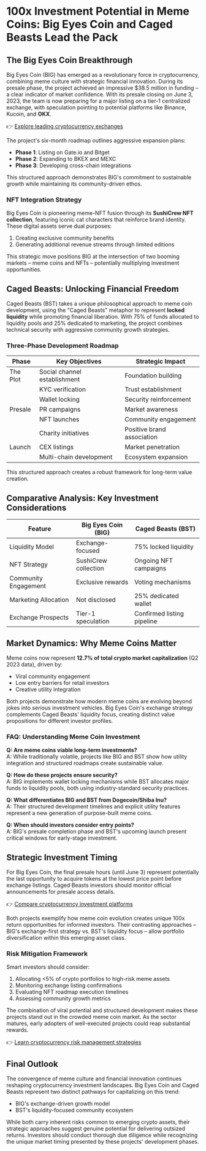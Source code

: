 # 100x Investment Potential in Meme Coins: Big Eyes Coin and Caged Beasts Lead the Pack  

## The Big Eyes Coin Breakthrough  

Big Eyes Coin (BIG) has emerged as a revolutionary force in cryptocurrency, combining meme culture with strategic financial innovation. During its presale phase, the project achieved an impressive $38.5 million in funding – a clear indicator of market confidence. With its presale closing on June 3, 2023, the team is now preparing for a major listing on a tier-1 centralized exchange, with speculation pointing to potential platforms like Binance, Kucoin, and **OKX**.  

👉 [Explore leading cryptocurrency exchanges](https://bit.ly/okx-bonus)  

The project's six-month roadmap outlines aggressive expansion plans:  
- **Phase 1**: Listing on Gate.io and Bitget  
- **Phase 2**: Expanding to BKEX and MEXC  
- **Phase 3**: Developing cross-chain integrations  

This structured approach demonstrates BIG's commitment to sustainable growth while maintaining its community-driven ethos.  

### NFT Integration Strategy  
Big Eyes Coin is pioneering meme-NFT fusion through its **SushiCrew NFT collection**, featuring iconic cat characters that reinforce brand identity. These digital assets serve dual purposes:  
1. Creating exclusive community benefits  
2. Generating additional revenue streams through limited editions  

This strategic move positions BIG at the intersection of two booming markets – meme coins and NFTs – potentially multiplying investment opportunities.  

## Caged Beasts: Unlocking Financial Freedom  

Caged Beasts (BST) takes a unique philosophical approach to meme coin development, using the "Caged Beasts" metaphor to represent **locked liquidity** while promoting financial liberation. With 75% of funds allocated to liquidity pools and 25% dedicated to marketing, the project combines technical security with aggressive community growth strategies.  

### Three-Phase Development Roadmap  

| Phase       | Key Objectives                          | Strategic Impact                  |  
|-------------|-----------------------------------------|-----------------------------------|  
| The Plot    | Social channel establishment            | Foundation building               |  
|             | KYC verification                        | Trust establishment               |  
|             | Wallet locking                          | Security reinforcement            |  
| Presale     | PR campaigns                            | Market awareness                  |  
|             | NFT launches                            | Community engagement              |  
|             | Charity initiatives                     | Positive brand association        |  
| Launch      | CEX listings                            | Market penetration                  |  
|             | Multi-chain development                 | Ecosystem expansion               |  

This structured approach creates a robust framework for long-term value creation.  

## Comparative Analysis: Key Investment Considerations  

| Feature                | Big Eyes Coin (BIG)                  | Caged Beasts (BST)                  |  
|------------------------|--------------------------------------|-------------------------------------|  
| Liquidity Model        | Exchange-focused                     | 75% locked liquidity                |  
| NFT Strategy           | SushiCrew collection                 | Ongoing NFT campaigns               |  
| Community Engagement   | Exclusive rewards                    | Voting mechanisms                   |  
| Marketing Allocation   | Not disclosed                        | 25% dedicated wallet                |  
| Exchange Prospects     | Tier-1 speculation                   | Confirmed listing pipeline          |  

## Market Dynamics: Why Meme Coins Matter  

Meme coins now represent **12.7% of total crypto market capitalization** (Q2 2023 data), driven by:  
- Viral community engagement  
- Low entry barriers for retail investors  
- Creative utility integration  

Both projects demonstrate how modern meme coins are evolving beyond jokes into serious investment vehicles. Big Eyes Coin's exchange strategy complements Caged Beasts' liquidity focus, creating distinct value propositions for different investor profiles.  

### FAQ: Understanding Meme Coin Investment  

**Q: Are meme coins viable long-term investments?**  
A: While traditionally volatile, projects like BIG and BST show how utility integration and structured roadmaps create sustainable value.  

**Q: How do these projects ensure security?**  
A: BIG implements wallet locking mechanisms while BST allocates major funds to liquidity pools, both using industry-standard security practices.  

**Q: What differentiates BIG and BST from Dogecoin/Shiba Inu?**  
A: Their structured development timelines and explicit utility features represent a new generation of purpose-built meme coins.  

**Q: When should investors consider entry points?**  
A: BIG's presale completion phase and BST's upcoming launch present critical windows for early-stage investment.  

## Strategic Investment Timing  

For Big Eyes Coin, the final presale hours (until June 3) represent potentially the last opportunity to acquire tokens at the lowest price point before exchange listings. Caged Beasts investors should monitor official announcements for presale access details.  

👉 [Compare cryptocurrency investment platforms](https://bit.ly/okx-bonus)  

Both projects exemplify how meme coin evolution creates unique 100x return opportunities for informed investors. Their contrasting approaches – BIG's exchange-first strategy vs. BST's liquidity focus – allow portfolio diversification within this emerging asset class.  

### Risk Mitigation Framework  

Smart investors should consider:  
1. Allocating <5% of crypto portfolios to high-risk meme assets  
2. Monitoring exchange listing confirmations  
3. Evaluating NFT roadmap execution timelines  
4. Assessing community growth metrics  

The combination of viral potential and structured development makes these projects stand out in the crowded meme coin market. As the sector matures, early adopters of well-executed projects could reap substantial rewards.  

👉 [Learn cryptocurrency risk management strategies](https://bit.ly/okx-bonus)  

## Final Outlook  

The convergence of meme culture and financial innovation continues reshaping cryptocurrency investment landscapes. Big Eyes Coin and Caged Beasts represent two distinct pathways for capitalizing on this trend:  
- BIG's exchange-driven growth model  
- BST's liquidity-focused community ecosystem  

While both carry inherent risks common to emerging crypto assets, their strategic approaches suggest genuine potential for delivering outsized returns. Investors should conduct thorough due diligence while recognizing the unique market timing presented by these projects' development phases.